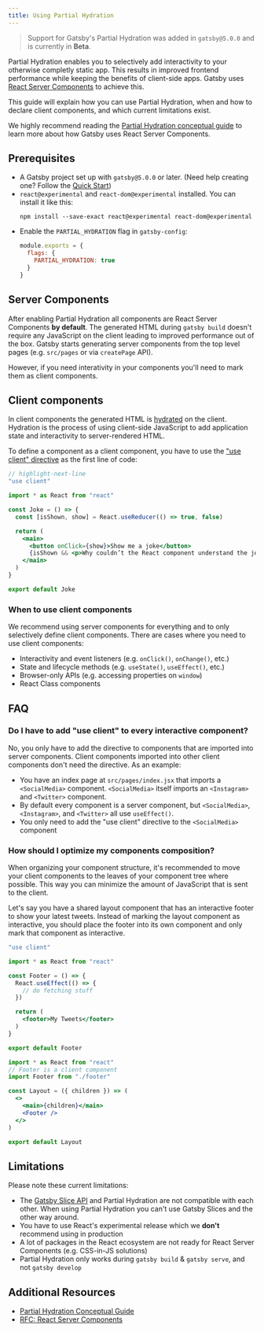 ```yaml
---
title: Using Partial Hydration
---
```


> Support for Gatsby's Partial Hydration was added in `gatsby@5.0.0` and is currently in **Beta**.

Partial Hydration enables you to selectively add interactivity to your otherwise completly static app. This results in improved frontend performance while keeping the benefits of client-side apps. Gatsby uses [React Server Components](https://github.com/reactjs/rfcs/blob/main/text/0188-server-components.md) to achieve this.

This guide will explain how you can use Partial Hydration, when and how to declare client components, and which current limitations exist.

We highly recommend reading the [Partial Hydration conceptual guide](/docs/conceptual/partial-hydration) to learn more about how Gatsby uses React Server Components.

## Prerequisites

- A Gatsby project set up with `gatsby@5.0.0` or later. (Need help creating one? Follow the [Quick Start](/docs/quick-start/))
- `react@experimental` and `react-dom@experimental` installed. You can install it like this:
  ```shell
  npm install --save-exact react@experimental react-dom@experimental
  ```
- Enable the `PARTIAL_HYDRATION` flag in `gatsby-config`:
  ```js:title=gatsby-config.js
  module.exports = {
    flags: {
      PARTIAL_HYDRATION: true
    }
  }
  ```

## Server Components

After enabling Partial Hydration all components are React Server Components **by default**. The generated HTML during `gatsby build` doesn't require any JavaScript on the client leading to improved performance out of the box. Gatsby starts generating server components from the top level pages (e.g. `src/pages` or via `createPage` API).

However, if you need interativity in your components you'll need to mark them as client components.

## Client components

In client components the generated HTML is [hydrated](/docs/glossary/hydration) on the client. Hydration is the process of using client-side JavaScript to add application state and interactivity to server-rendered HTML.

To define a component as a client component, you have to use the ["use client" directive](https://github.com/reactjs/rfcs/blob/main/text/0227-server-module-conventions.md) as the first line of code:

```jsx:title=src/components/joke.jsx
// highlight-next-line
"use client"

import * as React from "react"

const Joke = () => {
  const [isShown, show] = React.useReducer(() => true, false)

  return (
    <main>
      <button onClick={show}>Show me a joke</button>
      {isShown && <p>Why couldn’t the React component understand the joke? Because it didn’t get the context.</p>}
    </main>
  )
}

export default Joke
```

### When to use client components

We recommend using server components for everything and to only selectively define client components. There are cases where you need to use client components:

- Interactivity and event listeners (e.g. `onClick()`, `onChange()`, etc.)
- State and lifecycle methods (e.g. `useState()`, `useEffect()`, etc.)
- Browser-only APIs (e.g. accessing properties on `window`)
- React Class components

## FAQ

### Do I have to add "use client" to every interactive component?

No, you only have to add the directive to components that are imported into server components. Client components imported into other client components don't need the directive. As an example:

- You have an index page at `src/pages/index.jsx` that imports a `<SocialMedia>` component. `<SocialMedia>` itself imports an `<Instagram>` and `<Twitter>` component.
- By default every component is a server component, but `<SocialMedia>`, `<Instagram>`, and `<Twitter>` all use `useEffect()`.
- You only need to add the "use client" directive to the `<SocialMedia>` component

### How should I optimize my components composition?

When organizing your component structure, it's recommended to move your client components to the leaves of your component tree where possible. This way you can minimize the amount of JavaScript that is sent to the client.

Let's say you have a shared layout component that has an interactive footer to show your latest tweets. Instead of marking the layout component as interactive, you should place the footer into its own component and only mark that component as interactive.

```jsx:title=src/components/footer.jsx
"use client"

import * as React from "react"

const Footer = () => {
  React.useEffect(() => {
    // do fetching stuff
  })

  return (
    <footer>My Tweets</footer>
  )
}

export default Footer
```

```jsx:title=src/components/layout.jsx
import * as React from "react"
// Footer is a client component
import Footer from "./footer"

const Layout = ({ children }) => (
  <>
    <main>{children}</main>
    <Footer />
  </>
)

export default Layout
```

## Limitations

Please note these current limitations:

- The [Gatsby Slice API](/docs/reference/built-in-components/gatsby-slice/) and Partial Hydration are not compatible with each other. When using Partial Hydration you can't use Gatsby Slices and the other way around.
- You have to use React's experimental release which we **don't** recommend using in production
- A lot of packages in the React ecosystem are not ready for React Server Components (e.g. CSS-in-JS solutions)
- Partial Hydration only works during `gatsby build` & `gatsby serve`, and not `gatsby develop`

## Additional Resources

- [Partial Hydration Conceptual Guide](/docs/conceptual/partial-hydration)
- [RFC: React Server Components](https://github.com/reactjs/rfcs/blob/main/text/0188-server-components.md)
